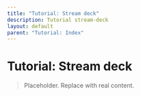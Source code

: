 ```yaml
---
title: "Tutorial: Stream deck"
description: Tutorial stream-deck
layout: default
parent: "Tutorial: Index"
---
```


# Tutorial: Stream deck

> Placeholder. Replace with real content.
